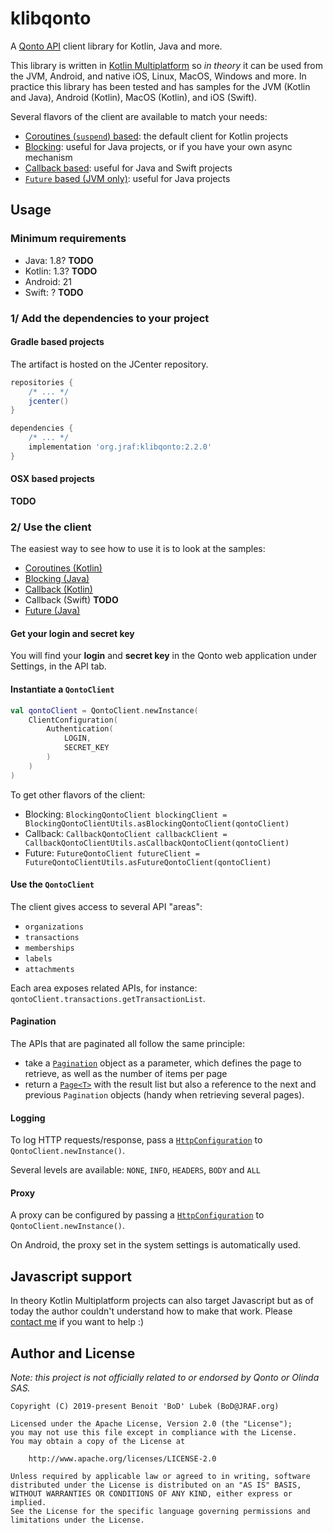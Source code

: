 # klibqonto

A [Qonto API](https://api-doc.qonto.com) client library for Kotlin, Java and more.

This library is written in [Kotlin Multiplatform](https://kotlinlang.org/docs/reference/multiplatform.html)
so _in theory_ it can be used from the JVM, Android, and native iOS, Linux, MacOS, Windows and more.
In practice this library has been tested and has samples for the JVM
(Kotlin and Java), Android (Kotlin), MacOS (Kotlin), and iOS (Swift).

Several flavors of the client are available to match your needs:
- [Coroutines (`suspend`) based](https://github.com/BoD/klibqonto/blob/master/library/src/commonMain/kotlin/org/jraf/klibqonto/client/QontoClient.kt): the default client for Kotlin projects
- [Blocking](https://github.com/BoD/klibqonto/blob/master/library/src/commonMain/kotlin/org/jraf/klibqonto/client/blocking/BlockingQontoClient.kt): useful for Java projects, or if you have your own async mechanism
- [Callback based](https://github.com/BoD/klibqonto/blob/master/library/src/commonMain/kotlin/org/jraf/klibqonto/client/callback/CallbackQontoClient.kt): useful for Java and Swift projects
- [`Future` based (JVM only)](https://github.com/BoD/klibqonto/blob/master/library/src/jvmMain/kotlin/org/jraf/klibqonto/client/future/FutureQontoClient.kt): useful for Java projects

## Usage

### Minimum requirements
- Java: 1.8? **TODO**
- Kotlin: 1.3? **TODO**
- Android: 21
- Swift: ? **TODO**

### 1/ Add the dependencies to your project
#### Gradle based projects
The artifact is hosted on the JCenter repository.
```groovy
repositories {
    /* ... */
    jcenter()
}
```
```groovy
dependencies {
    /* ... */
    implementation 'org.jraf:klibqonto:2.2.0'
}
```

#### OSX based projects
**TODO**

### 2/ Use the client

The easiest way to see how to use it is to look at the samples:
- [Coroutines (Kotlin)](samples/sample-jvm/src/main/kotlin/org/jraf/klibqonto/sample/Sample.kt)
- [Blocking (Java)](samples/sample-jvm/src/main/java/org/jraf/klibqonto/sample/BlockingSample.java)
- [Callback (Kotlin)](samples/sample-jvm/src/main/kotlin/org/jraf/klibqonto/sample/CallbackSample.kt)
- Callback (Swift) **TODO**
- [Future (Java)](samples/sample-jvm/src/main/java/org/jraf/klibqonto/sample/FutureSample.java)

#### Get your login and secret key
You will find your **login** and **secret key** in the Qonto web application under Settings, in the API tab.

#### Instantiate a `QontoClient`

```kotlin
val qontoClient = QontoClient.newInstance(
    ClientConfiguration(
        Authentication(
            LOGIN,
            SECRET_KEY
        )
    )
)
```
To get other flavors of the client:
- Blocking: `BlockingQontoClient blockingClient = BlockingQontoClientUtils.asBlockingQontoClient(qontoClient)`
- Callback: `CallbackQontoClient callbackClient = CallbackQontoClientUtils.asCallbackQontoClient(qontoClient)`
- Future: `FutureQontoClient futureClient = FutureQontoClientUtils.asFutureQontoClient(qontoClient)`

#### Use the `QontoClient`
The client gives access to several API "areas":
- `organizations`
- `transactions`
- `memberships`
- `labels`
- `attachments`

Each area exposes related APIs, for instance: `qontoClient.transactions.getTransactionList`.

#### Pagination
The APIs that are paginated all follow the same principle:
- take a [`Pagination`](https://github.com/BoD/klibqonto/blob/master/library/src/commonMain/kotlin/org/jraf/klibqonto/model/pagination/Pagination.kt) object as a parameter, which defines the page to retrieve, as well as the number of items per page
- return a [`Page<T>`](https://github.com/BoD/klibqonto/blob/master/library/src/commonMain/kotlin/org/jraf/klibqonto/model/pagination/Page.kt) with the result list but also a reference to the next and previous `Pagination` objects (handy when retrieving several pages).

#### Logging
To log HTTP requests/response, pass a [`HttpConfiguration`](https://github.com/BoD/klibqonto/blob/master/library/src/commonMain/kotlin/org/jraf/klibqonto/client/HttpConfiguration.kt) to `QontoClient.newInstance()`.

Several levels are available: `NONE`, `INFO`, `HEADERS`, `BODY` and `ALL`

#### Proxy
A proxy can be configured by passing a [`HttpConfiguration`](https://github.com/BoD/klibqonto/blob/master/library/src/commonMain/kotlin/org/jraf/klibqonto/client/HttpConfiguration.kt) to `QontoClient.newInstance()`.

On Android, the proxy set in the system settings is automatically used.

## Javascript support
In theory Kotlin Multiplatform projects can also target Javascript
but as of today the author couldn't understand how to make
that work.  Please [contact me](mailto:BoD@JRAF.org) if you want to help :)

## Author and License
*Note: this project is not officially related to or endorsed by Qonto or Olinda SAS.*

```
Copyright (C) 2019-present Benoit 'BoD' Lubek (BoD@JRAF.org)

Licensed under the Apache License, Version 2.0 (the "License");
you may not use this file except in compliance with the License.
You may obtain a copy of the License at

    http://www.apache.org/licenses/LICENSE-2.0

Unless required by applicable law or agreed to in writing, software
distributed under the License is distributed on an "AS IS" BASIS,
WITHOUT WARRANTIES OR CONDITIONS OF ANY KIND, either express or implied.
See the License for the specific language governing permissions and
limitations under the License.
```
